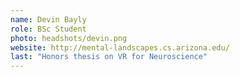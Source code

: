 ```yaml
---
name: Devin Bayly
role: BSc Student
photo: headshots/devin.png
website: http://mental-landscapes.cs.arizona.edu/
last: "Honors thesis on VR for Neuroscience"
---
```

